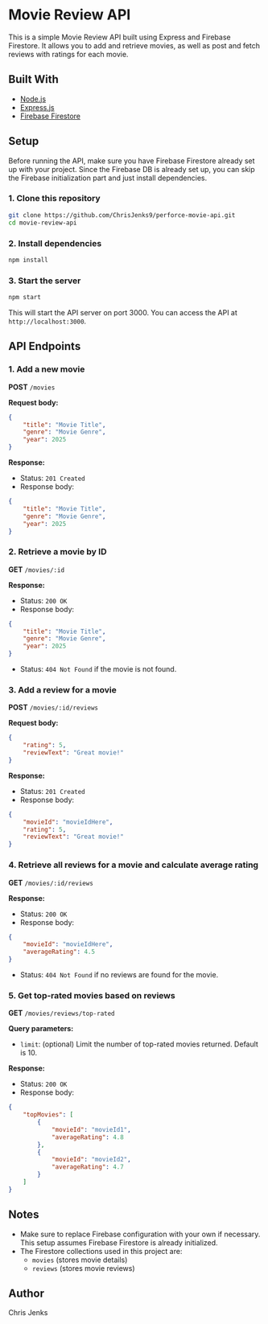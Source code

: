 
# Movie Review API

This is a simple Movie Review API built using Express and Firebase Firestore. It allows you to add and retrieve movies, as well as post and fetch reviews with ratings for each movie.

## Built With

- [Node.js](https://nodejs.org/)
- [Express.js](https://expressjs.com/)
- [Firebase Firestore](https://firebase.google.com/docs/firestore)

## Setup

Before running the API, make sure you have Firebase Firestore already set up with your project. Since the Firebase DB is already set up, you can skip the Firebase initialization part and just install dependencies.

### 1. Clone this repository

```bash
git clone https://github.com/ChrisJenks9/perforce-movie-api.git
cd movie-review-api
```

### 2. Install dependencies

```bash
npm install
```

### 3. Start the server

```bash
npm start
```

This will start the API server on port 3000. You can access the API at `http://localhost:3000`.

## API Endpoints

### 1. Add a new movie

**POST** `/movies`

**Request body:**

```json
{
    "title": "Movie Title",
    "genre": "Movie Genre",
    "year": 2025
}
```

**Response:**

- Status: `201 Created`
- Response body: 

```json
{
    "title": "Movie Title",
    "genre": "Movie Genre",
    "year": 2025
}
```

### 2. Retrieve a movie by ID

**GET** `/movies/:id`

**Response:**

- Status: `200 OK`
- Response body: 

```json
{
    "title": "Movie Title",
    "genre": "Movie Genre",
    "year": 2025
}
```

- Status: `404 Not Found` if the movie is not found.

### 3. Add a review for a movie

**POST** `/movies/:id/reviews`

**Request body:**

```json
{
    "rating": 5,
    "reviewText": "Great movie!"
}
```

**Response:**

- Status: `201 Created`
- Response body:

```json
{
    "movieId": "movieIdHere",
    "rating": 5,
    "reviewText": "Great movie!"
}
```

### 4. Retrieve all reviews for a movie and calculate average rating

**GET** `/movies/:id/reviews`

**Response:**

- Status: `200 OK`
- Response body:

```json
{
    "movieId": "movieIdHere",
    "averageRating": 4.5
}
```

- Status: `404 Not Found` if no reviews are found for the movie.

### 5. Get top-rated movies based on reviews

**GET** `/movies/reviews/top-rated`

**Query parameters:**

- `limit`: (optional) Limit the number of top-rated movies returned. Default is 10.

**Response:**

- Status: `200 OK`
- Response body:

```json
{
    "topMovies": [
        {
            "movieId": "movieId1",
            "averageRating": 4.8
        },
        {
            "movieId": "movieId2",
            "averageRating": 4.7
        }
    ]
}
```

## Notes

- Make sure to replace Firebase configuration with your own if necessary. This setup assumes Firebase Firestore is already initialized.
- The Firestore collections used in this project are:
  - `movies` (stores movie details)
  - `reviews` (stores movie reviews)

## Author

Chris Jenks
